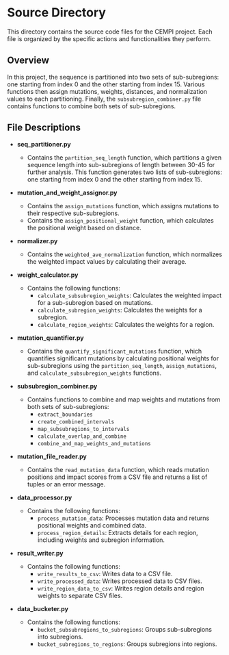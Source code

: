 # Source Directory

This directory contains the source code files for the CEMPI project. Each file is organized by the specific actions and functionalities they perform.

## Overview

In this project, the sequence is partitioned into two sets of sub-subregions: one starting from index 0 and the other starting from index 15. Various functions then assign mutations, weights, distances, and normalization values to each partitioning. Finally, the `subsubregion_combiner.py` file contains functions to combine both sets of sub-subregions.

## File Descriptions

- **seq_partitioner.py**
  - Contains the `partition_seq_length` function, which partitions a given sequence length into sub-subregions of length between 30-45 for further analysis. This function generates two lists of sub-subregions: one starting from index 0 and the other starting from index 15.

- **mutation_and_weight_assignor.py**
  - Contains the `assign_mutations` function, which assigns mutations to their respective sub-subregions.
  - Contains the `assign_positional_weight` function, which calculates the positional weight based on distance.

- **normalizer.py**
  - Contains the `weighted_ave_normalization` function, which normalizes the weighted impact values by calculating their average.

- **weight_calculator.py**
  - Contains the following functions:
    - `calculate_subsubregion_weights`: Calculates the weighted impact for a sub-subregion based on mutations.
    - `calculate_subregion_weights`: Calculates the weights for a subregion.
    - `calculate_region_weights`: Calculates the weights for a region.

- **mutation_quantifier.py**
  - Contains the `quantify_significant_mutations` function, which quantifies significant mutations by calculating positional weights for sub-subregions using the `partition_seq_length`, `assign_mutations`, and `calculate_subsubregion_weights` functions.

- **subsubregion_combiner.py**
  - Contains functions to combine and map weights and mutations from both sets of sub-subregions:
    - `extract_boundaries`
    - `create_combined_intervals`
    - `map_subsubregions_to_intervals`
    - `calculate_overlap_and_combine`
    - `combine_and_map_weights_and_mutations`

- **mutation_file_reader.py**
  - Contains the `read_mutation_data` function, which reads mutation positions and impact scores from a CSV file and returns a list of tuples or an error message.

- **data_processor.py**
  - Contains the following functions:
    - `process_mutation_data`: Processes mutation data and returns positional weights and combined data.
    - `process_region_details`: Extracts details for each region, including weights and subregion information.

- **result_writer.py**
  - Contains the following functions:
    - `write_results_to_csv`: Writes data to a CSV file.
    - `write_processed_data`: Writes processed data to CSV files.
    - `write_region_data_to_csv`: Writes region details and region weights to separate CSV files.

- **data_bucketer.py**
  - Contains the following functions:
    - `bucket_subsubregions_to_subregions`: Groups sub-subregions into subregions.
    - `bucket_subregions_to_regions`: Groups subregions into regions.
